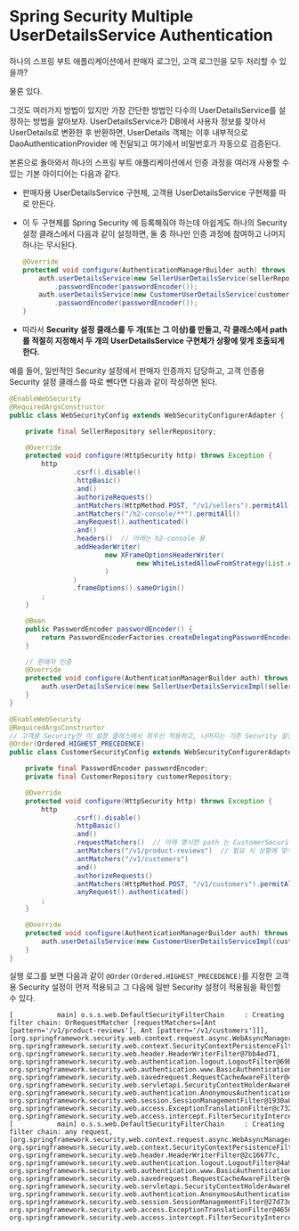 # Spring Security Multiple UserDetailsService Authentication

하나의 스프링 부트 애플리케이션에서 판매자 로그인, 고객 로그인을 모두 처리할 수 있을까?

물론 있다.

그것도 여러가지 방법이 있지만 가장 간단한 방법인 다수의 UserDetailsService를 설정하는 방법을 알아보자. UserDetailsService가 DB에서 사용자 정보를 찾아서 UserDetails로 변환한 후 반환하면, UserDetails 객체는 이후 내부적으로 DaoAuthenticationProvider 에 전달되고 여기에서 비밀번호가 자동으로 검증된다.

본론으로 돌아와서 하나의 스프링 부트 애플리케이션에서 인증 과정을 여러개 사용할 수 있는 기본 아이디어는 다음과 같다.

- 판매자용 UserDetailsService 구현체, 고객용 UserDetailsService 구현체를 따로 만든다.
- 이 두 구현체를 Spring Security 에 등록해줘야 하는데 아쉽게도 하나의 Security 설정 클래스에서 다음과 같이 설정하면, 둘 중 하나만 인증 과정에 참여하고 나머지 하나는 무시된다.

    ```java
    @Override
    protected void configure(AuthenticationManagerBuilder auth) throws Exception {
        auth.userDetailsService(new SellerUserDetailsService(sellerRepository))
            .passwordEncoder(passwordEncoder());
        auth.userDetailsService(new CustomerUserDetailsService(customerRepository))
            .passwordEncoder(passwordEncoder());
    }
    ```

- 따라서 **Security 설정 클래스를 두 개(또는 그 이상)를 만들고, 각 클래스에서 path 를 적절히 지정해서 두 개의 UserDetailsService 구현체가 상황에 맞게 호출되게 한다.**

예를 들어, 일반적인 Security 설정에서 판매자 인증까지 담당하고, 고객 인증용 Security 설정 클래스를 따로 뺀다면 다음과 같이 작성하면 된다.

```java
@EnableWebSecurity
@RequiredArgsConstructor
public class WebSecurityConfig extends WebSecurityConfigurerAdapter {

    private final SellerRepository sellerRepository;

    @Override
    protected void configure(HttpSecurity http) throws Exception {
        http
                .csrf().disable()
                .httpBasic()
                .and()
                .authorizeRequests()
                .antMatchers(HttpMethod.POST, "/v1/sellers").permitAll()  // 필요 시 상황에 맞게 /**, /* 등 추가
                .antMatchers("/h2-console/**").permitAll()
                .anyRequest().authenticated()
                .and()
                .headers()  // 아래는 h2-console 용
                .addHeaderWriter(
                        new XFrameOptionsHeaderWriter(
                                new WhiteListedAllowFromStrategy(List.of("localhost"))
                        )
                )
                .frameOptions().sameOrigin()
        ;
    }

    @Bean
    public PasswordEncoder passwordEncoder() {
        return PasswordEncoderFactories.createDelegatingPasswordEncoder();
    }

    // 판매자 인증
    @Override
    protected void configure(AuthenticationManagerBuilder auth) throws Exception {
        auth.userDetailsService(new SellerUserDetailsServiceImpl(sellerRepository)).passwordEncoder(passwordEncoder());
    }
}

```

```java
@EnableWebSecurity
@RequiredArgsConstructor
// 고객용 Security만 이 설정 클래스에서 최우선 적용하고, 나머지는 기존 Security 설정 클래스에서 처리
@Order(Ordered.HIGHEST_PRECEDENCE)
public class CustomerSecurityConfig extends WebSecurityConfigurerAdapter {

    private final PasswordEncoder passwordEncoder;
    private final CustomerRepository customerRepository;

    @Override
    protected void configure(HttpSecurity http) throws Exception {
        http
                .csrf().disable()
                .httpBasic()
                .and()
                .requestMatchers()  // 아래 명시한 path 는 CustomerSecurityConfig에서 담당
                .antMatchers("/v1/product-reviews")  // 필요 시 상황에 맞게 /**, /* 등 추가
                .antMatchers("/v1/customers")
                .and()
                .authorizeRequests()
                .antMatchers(HttpMethod.POST, "/v1/customers").permitAll()
                .anyRequest().authenticated()
        ;
    }

    @Override
    protected void configure(AuthenticationManagerBuilder auth) throws Exception {
        auth.userDetailsService(new CustomerUserDetailsServiceImpl(customerRepository)).passwordEncoder(passwordEncoder);
    }
}

```

실행 로그를 보면 다음과 같이 `@Order(Ordered.HIGHEST_PRECEDENCE)`를 지정한 고객용 Security 설정이 먼저 적용되고 그 다음에 일반 Security 설정이 적용됨을 확인할 수 있다.

```
[           main] o.s.s.web.DefaultSecurityFilterChain     : Creating filter chain: OrRequestMatcher [requestMatchers=[Ant [pattern='/v1/product-reviews'], Ant [pattern='/v1/customers']]], [org.springframework.security.web.context.request.async.WebAsyncManagerIntegrationFilter@58739e5e, org.springframework.security.web.context.SecurityContextPersistenceFilter@456aa471, org.springframework.security.web.header.HeaderWriterFilter@7bb4ed71, org.springframework.security.web.authentication.logout.LogoutFilter@69ba3f4e, org.springframework.security.web.authentication.www.BasicAuthenticationFilter@1657b017, org.springframework.security.web.savedrequest.RequestCacheAwareFilter@4cfcac13, org.springframework.security.web.servletapi.SecurityContextHolderAwareRequestFilter@4276ad40, org.springframework.security.web.authentication.AnonymousAuthenticationFilter@4e2cdc51, org.springframework.security.web.session.SessionManagementFilter@1930a804, org.springframework.security.web.access.ExceptionTranslationFilter@c732e1c, org.springframework.security.web.access.intercept.FilterSecurityInterceptor@1d944fc0]
[           main] o.s.s.web.DefaultSecurityFilterChain     : Creating filter chain: any request, [org.springframework.security.web.context.request.async.WebAsyncManagerIntegrationFilter@734a149a, org.springframework.security.web.context.SecurityContextPersistenceFilter@7fd751de, org.springframework.security.web.header.HeaderWriterFilter@2c16677c, org.springframework.security.web.authentication.logout.LogoutFilter@4a9869a8, org.springframework.security.web.authentication.www.BasicAuthenticationFilter@75e0a54c, org.springframework.security.web.savedrequest.RequestCacheAwareFilter@e162a35, org.springframework.security.web.servletapi.SecurityContextHolderAwareRequestFilter@1124910c, org.springframework.security.web.authentication.AnonymousAuthenticationFilter@6ce9771c, org.springframework.security.web.session.SessionManagementFilter@27d73d22, org.springframework.security.web.access.ExceptionTranslationFilter@4656fcc5, org.springframework.security.web.access.intercept.FilterSecurityInterceptor@4ced17f3]
```
